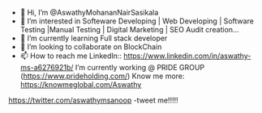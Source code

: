 - 👋 Hi, I’m @AswathyMohananNairSasikala
- 👀 I’m interested in Softeware Developing | Web Developing | Software Testing |Manual Testing | Digital Marketing | SEO  Audit creation... 
- 🌱 I’m currently learning Full stack developer
- 💞️ I’m looking to collaborate on BlockChain
- 📫 How to reach me LinkedIn:: https://www.linkedin.com/in/aswathy-ms-a6276921b/
I’m currently working @ PRIDE GROUP (https://www.prideholding.com/)
Know me more: https://knowmeglobal.com/Aswathy

https://twitter.com/aswathymsanoop -tweet me!!!!!
